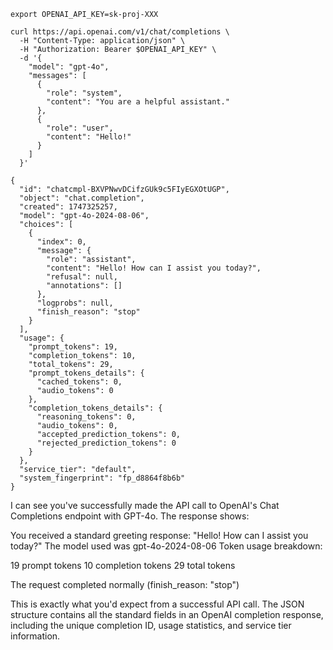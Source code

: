 ```
export OPENAI_API_KEY=sk-proj-XXX
```

```
curl https://api.openai.com/v1/chat/completions \
  -H "Content-Type: application/json" \
  -H "Authorization: Bearer $OPENAI_API_KEY" \
  -d '{
    "model": "gpt-4o",
    "messages": [
      {
        "role": "system",
        "content": "You are a helpful assistant."
      },
      {
        "role": "user",
        "content": "Hello!"
      }
    ]
  }'
```

```
{
  "id": "chatcmpl-BXVPNwvDCifzGUk9c5FIyEGXOtUGP",
  "object": "chat.completion",
  "created": 1747325257,
  "model": "gpt-4o-2024-08-06",
  "choices": [
    {
      "index": 0,
      "message": {
        "role": "assistant",
        "content": "Hello! How can I assist you today?",
        "refusal": null,
        "annotations": []
      },
      "logprobs": null,
      "finish_reason": "stop"
    }
  ],
  "usage": {
    "prompt_tokens": 19,
    "completion_tokens": 10,
    "total_tokens": 29,
    "prompt_tokens_details": {
      "cached_tokens": 0,
      "audio_tokens": 0
    },
    "completion_tokens_details": {
      "reasoning_tokens": 0,
      "audio_tokens": 0,
      "accepted_prediction_tokens": 0,
      "rejected_prediction_tokens": 0
    }
  },
  "service_tier": "default",
  "system_fingerprint": "fp_d8864f8b6b"
}
```


I can see you've successfully made the API call to OpenAI's Chat Completions endpoint with GPT-4o. The response shows:

You received a standard greeting response: "Hello! How can I assist you today?"
The model used was gpt-4o-2024-08-06
Token usage breakdown:

19 prompt tokens
10 completion tokens
29 total tokens


The request completed normally (finish_reason: "stop")

This is exactly what you'd expect from a successful API call. The JSON structure contains all the standard fields in an OpenAI completion response, including the unique completion ID, usage statistics, and service tier information.
